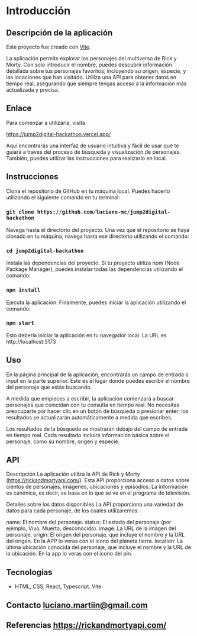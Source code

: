 # Introducción
## Descripción de la aplicación
Este proyecto fue creado con [Vite](https://vitejs.dev/).

La aplicación permite explorar los personajes del multiverso de Rick y Morty. Con solo introducir el nombre, puedes descubrir información detallada sobre tus personajes favoritos, incluyendo su origen, especie, y las locaciones que han visitado. Utiliza una API para obtener datos en tiempo real, asegurando que siempre tengas acceso a la información más actualizada y precisa.

## Enlace
Para comenzar a utilizarla, visita 

https://jump2digital-hackathon.vercel.app/

Aquí encontrarás una interfaz de usuario intuitiva y fácil de usar que te guiará a través del proceso de búsqueda y visualización de personajes.
También, puedes utilizar las instrucciones para realizarlo en local.

## Instrucciones
Clona el repositorio de GitHub en tu máquina local. Puedes hacerlo utilizando el siguiente comando en tu terminal:
### `git clone https://github.com/luciano-mc/jump2digital-hackathon`

Navega hasta el directorio del proyecto. Una vez que el repositorio se haya clonado en tu máquina, navega hasta ese directorio utilizando el comando:
### `cd jump2digital-hackathon`

Instala las dependencias del proyecto. Si tu proyecto utiliza npm (Node Package Manager), puedes instalar todas las dependencias utilizando el comando:
### `npm install`

Ejecuta la aplicación. Finalmente, puedes iniciar la aplicación utilizando el comando:
### `npm start`

Esto debería iniciar la aplicación en tu navegador local. 
La URL es http://localhost:5173

## Uso
En la página principal de la aplicación, encontrarás un campo de entrada o input en la parte superior. Este es el lugar donde puedes escribir el nombre del personaje que estás buscando.

A medida que empieces a escribir, la aplicación comenzará a buscar personajes que coincidan con tu consulta en tiempo real. No necesitas preocuparte por hacer clic en un botón de búsqueda o presionar enter; los resultados se actualizarán automáticamente a medida que escribes.

Los resultados de la búsqueda se mostrarán debajo del campo de entrada en tiempo real. Cada resultado incluirá información básica sobre el personaje, como su nombre, origen y especie.

## API
Descripción
La aplicación utiliza la API de Rick y Morty (https://rickandmortyapi.com/). 
Esta API proporciona acceso a datos sobre cientos de personajes, imágenes, ubicaciones y episodios. La información es canónica, es decir, se basa en lo que se ve en el programa de televisión.

Detalles sobre los datos disponibles
La API proporciona una variedad de datos para cada personaje, de los cuales utilizaremos:

name: El nombre del personaje.
status: El estado del personaje (por ejemplo, Vivo, Muerto, desconocido).
image: La URL de la imagen del personaje.
origin: El origen del personaje, que incluye el nombre y la URL del origen. En la APP lo veras con el icono del planeta tierra.
location: La última ubicación conocida del personaje, que incluye el nombre y la URL de la ubicación. En la app lo veras con el icono del pin.

## Tecnologías
- HTML, CSS, React, Typescript. Vite

## Contacto luciano.martiin@gmail.com

## Referencias https://rickandmortyapi.com/
